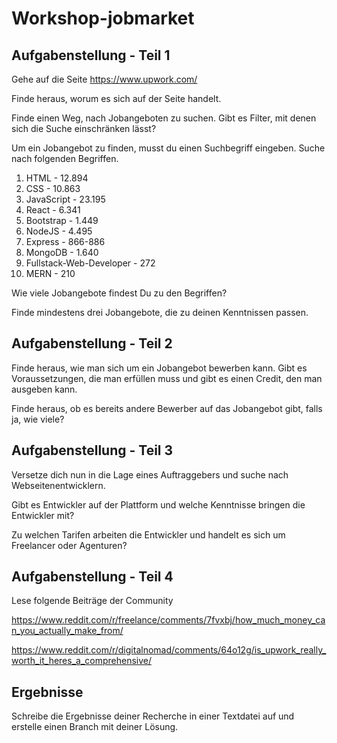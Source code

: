 # Workshop-jobmarket

## Aufgabenstellung - Teil 1
Gehe auf die Seite https://www.upwork.com/

Finde heraus, worum es sich auf der Seite handelt.

Finde einen Weg, nach Jobangeboten zu suchen. Gibt es Filter, mit denen sich die Suche einschränken lässt?

Um ein Jobangebot zu finden, musst du einen Suchbegriff eingeben. Suche nach folgenden Begriffen.
1. HTML - 12.894
2. CSS - 10.863
3. JavaScript - 23.195
4. React - 6.341
5. Bootstrap - 1.449
6. NodeJS - 4.495
7. Express - 866-886
8. MongoDB - 1.640
9. Fullstack-Web-Developer - 272
10. MERN - 210

Wie viele Jobangebote findest Du zu den Begriffen?

Finde mindestens drei Jobangebote, die zu deinen Kenntnissen passen.

## Aufgabenstellung - Teil 2
Finde heraus, wie man sich um ein Jobangebot bewerben kann. Gibt es Voraussetzungen, die man erfüllen muss und gibt es einen Credit, den man ausgeben kann.

Finde heraus, ob es bereits andere Bewerber auf das Jobangebot gibt, falls ja, wie viele?

## Aufgabenstellung - Teil 3
Versetze dich nun in die Lage eines Auftraggebers und suche nach Webseitenentwicklern.

Gibt es Entwickler auf der Plattform und welche Kenntnisse bringen die Entwickler mit?

Zu welchen Tarifen arbeiten die Entwickler und handelt es sich um Freelancer oder Agenturen?

## Aufgabenstellung - Teil 4
Lese folgende Beiträge der Community

https://www.reddit.com/r/freelance/comments/7fvxbj/how_much_money_can_you_actually_make_from/

https://www.reddit.com/r/digitalnomad/comments/64o12g/is_upwork_really_worth_it_heres_a_comprehensive/

## Ergebnisse
Schreibe die Ergebnisse deiner Recherche in einer Textdatei auf und erstelle einen Branch mit deiner Lösung.
